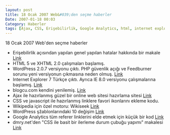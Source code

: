 ```yaml
---
layout: post
title: 18 Ocak 2007 Web&#039;den seçme haberler
Date: 2007-01-18 00:03
Category: Haberler
tags: [Ajax, CSS, Erişebilirlik, Google Analytics, html, internet explorer, Wikipedia, Wikiseek, WordPress, XHTML]
---
```


18 Ocak 2007 Web'den seçme haberler

-   Erişebilirlik açısından yapılan genel yapılan hatalar hakkında bir
    makale [Link][]
-   HTML 5 ve XHTML 2.0 çalışmaları başlamış.
-   WordPress 2.0.7 versiyonu çıktı. PHP güvenlik açığı ve Feedburner
    sorunu yeni versiyonun çıkmasına neden olmuş. [Link][2]
-   Internet Explorer 7 Türkçe çıktı. Ayrıca IE 8.0 versiyonu
    çalışmalarına başlamış. [Link][3]
-   blogcu.com kendini yenilemiş. [Link][4]
-   Ajax ile hazırlanmış güzel bir online web sitesi hazırlama sitesi
    [Link][5]
-   CSS ve javascript ile hazırlanmış linklere favori ikonlarını ekleme
    kodu.
-   Wikipedia için özel motoru: Wikiseek [Link][7]
-   WordPress şžablonlarındaki 10 değişim [Link][8]
-   Google Analytics tüm referer linklerini elde etmek için küçük bir
    kod [Link][9]
-   dmry.net'den "CSS ile basit bir ilerleme durum çubuğu yapımı"
    makalesi [Link][10]


  [Link]: http://www.456bereastreet.com/archive/200701/seven_accessibility_mistakes_you_dont_want_to_make/
    "Link"
  [2]: http://www.wordpress-tr.com/wordpress-207/ "Link"
  [3]: http://shiftdelete.net/site/content/view/1162/1/ "Link"
  [4]: http://www.blogcu.com/ "Link"
  [5]: http://www.weebly.com/ "Link"
  [7]: http://www.wikiseek.com/ "Link"
  [8]: http://www.instigatorblog.com/10-things-you-must-do-when-changing-wordpress-themes/2007/01/15/
    "Link"
  [9]: http://www.reubenyau.com/google-analytics-hack-obtaining-full-referring-url/
    "Link"
  [10]: http://www.dmry.net/css-ile-basit-bir-ilerleme-durum-cubugu-yapimi
    "Link"

